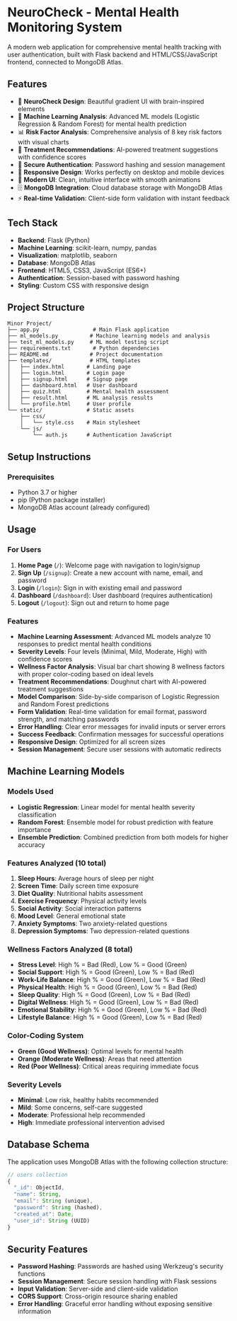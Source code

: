 # NeuroCheck - Mental Health Monitoring System

A modern web application for comprehensive mental health tracking with user authentication, built with Flask backend and HTML/CSS/JavaScript frontend, connected to MongoDB Atlas.

## Features

- 🧠 **NeuroCheck Design**: Beautiful gradient UI with brain-inspired elements
- 🤖 **Machine Learning Analysis**: Advanced ML models (Logistic Regression & Random Forest) for mental health prediction
- 📊 **Risk Factor Analysis**: Comprehensive analysis of 8 key risk factors with visual charts
- 💊 **Treatment Recommendations**: AI-powered treatment suggestions with confidence scores
- 🔐 **Secure Authentication**: Password hashing and session management
- 📱 **Responsive Design**: Works perfectly on desktop and mobile devices
- 🎨 **Modern UI**: Clean, intuitive interface with smooth animations
- 🗄️ **MongoDB Integration**: Cloud database storage with MongoDB Atlas
- ⚡ **Real-time Validation**: Client-side form validation with instant feedback

## Tech Stack

- **Backend**: Flask (Python)
- **Machine Learning**: scikit-learn, numpy, pandas
- **Visualization**: matplotlib, seaborn
- **Database**: MongoDB Atlas
- **Frontend**: HTML5, CSS3, JavaScript (ES6+)
- **Authentication**: Session-based with password hashing
- **Styling**: Custom CSS with responsive design

## Project Structure

```
Minor Project/
├── app.py                 # Main Flask application
├── ml_models.py          # Machine learning models and analysis
├── test_ml_models.py     # ML model testing script
├── requirements.txt       # Python dependencies
├── README.md             # Project documentation
├── templates/            # HTML templates
│   ├── index.html       # Landing page
│   ├── login.html       # Login page
│   ├── signup.html      # Signup page
│   ├── dashboard.html   # User dashboard
│   ├── quiz.html        # Mental health assessment
│   ├── result.html      # ML analysis results
│   └── profile.html     # User profile
└── static/              # Static assets
    ├── css/
    │   └── style.css    # Main stylesheet
    └── js/
        └── auth.js      # Authentication JavaScript
```

## Setup Instructions

### Prerequisites

- Python 3.7 or higher
- pip (Python package installer)
- MongoDB Atlas account (already configured)


## Usage

### For Users

1. **Home Page** (`/`): Welcome page with navigation to login/signup
2. **Sign Up** (`/signup`): Create a new account with name, email, and password
3. **Login** (`/login`): Sign in with existing email and password
4. **Dashboard** (`/dashboard`): User dashboard (requires authentication)
5. **Logout** (`/logout`): Sign out and return to home page

### Features

- **Machine Learning Assessment**: Advanced ML models analyze 10 responses to predict mental health conditions
- **Severity Levels**: Four levels (Minimal, Mild, Moderate, High) with confidence scores
- **Wellness Factor Analysis**: Visual bar chart showing 8 wellness factors with proper color-coding based on ideal levels
- **Treatment Recommendations**: Doughnut chart with AI-powered treatment suggestions
- **Model Comparison**: Side-by-side comparison of Logistic Regression and Random Forest predictions
- **Form Validation**: Real-time validation for email format, password strength, and matching passwords
- **Error Handling**: Clear error messages for invalid inputs or server errors
- **Success Feedback**: Confirmation messages for successful operations
- **Responsive Design**: Optimized for all screen sizes
- **Session Management**: Secure user sessions with automatic redirects

## Machine Learning Models

### Models Used
- **Logistic Regression**: Linear model for mental health severity classification
- **Random Forest**: Ensemble model for robust prediction with feature importance
- **Ensemble Prediction**: Combined prediction from both models for higher accuracy

### Features Analyzed (10 total)
1. **Sleep Hours**: Average hours of sleep per night
2. **Screen Time**: Daily screen time exposure
3. **Diet Quality**: Nutritional habits assessment
4. **Exercise Frequency**: Physical activity levels
5. **Social Activity**: Social interaction patterns
6. **Mood Level**: General emotional state
7. **Anxiety Symptoms**: Two anxiety-related questions
8. **Depression Symptoms**: Two depression-related questions

### Wellness Factors Analyzed (8 total)
- **Stress Level**: High % = Bad (Red), Low % = Good (Green)
- **Social Support**: High % = Good (Green), Low % = Bad (Red)
- **Work-Life Balance**: High % = Good (Green), Low % = Bad (Red)
- **Physical Health**: High % = Good (Green), Low % = Bad (Red)
- **Sleep Quality**: High % = Good (Green), Low % = Bad (Red)
- **Digital Wellness**: High % = Good (Green), Low % = Bad (Red)
- **Emotional Stability**: High % = Good (Green), Low % = Bad (Red)
- **Lifestyle Balance**: High % = Good (Green), Low % = Bad (Red)

### Color-Coding System
- **Green (Good Wellness)**: Optimal levels for mental health
- **Orange (Moderate Wellness)**: Areas that need attention
- **Red (Poor Wellness)**: Critical areas requiring immediate focus

### Severity Levels
- **Minimal**: Low risk, healthy habits recommended
- **Mild**: Some concerns, self-care suggested
- **Moderate**: Professional help recommended
- **High**: Immediate professional intervention advised

## Database Schema

The application uses MongoDB Atlas with the following collection structure:

```javascript
// users collection
{
  "_id": ObjectId,
  "name": String,
  "email": String (unique),
  "password": String (hashed),
  "created_at": Date,
  "user_id": String (UUID)
}
```

## Security Features

- **Password Hashing**: Passwords are hashed using Werkzeug's security functions
- **Session Management**: Secure session handling with Flask sessions
- **Input Validation**: Server-side and client-side validation
- **CORS Support**: Cross-origin resource sharing enabled
- **Error Handling**: Graceful error handling without exposing sensitive information
